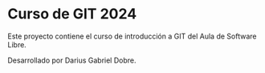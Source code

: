 # Curso de GIT 2024

Este proyecto contiene el curso de introducción a GIT del Aula de Software Libre.

Desarrollado por Darius Gabriel Dobre.
